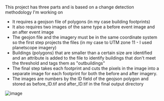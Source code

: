This project has three parts and is based on a change detection methodology I'm working on
- It requires a geojson file of polygons (in my case building footprints)
- It also requires two images of the same type a before event image and an after event image
- The geojon file and the imagery must be in the same coordinate system so the first step projects the files (in my case to UTM zone 11 - I used planetscope imagery)
- Buildings (polygons) that are smaller than a certain size are identified and an attribute is added to the file to identify buildings that don't meet the threshold and tags them as "outbuildings"
- The final step takes each footprint and cuts the pixels in the image into a separate image for each footprint for both the before and after imagery.
- The images are numbers by the ID field of the geojson polygon and stored as before_ID.tif and after_ID.tif in the final output directory


  
![image](https://github.com/user-attachments/assets/fee1ec90-8f0e-4e5b-a002-72b68a0af21d)



